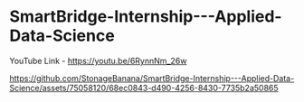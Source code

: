 # SmartBridge-Internship---Applied-Data-Science

YouTube Link - https://youtu.be/6RynnNm_26w




https://github.com/StonageBanana/SmartBridge-Internship---Applied-Data-Science/assets/75058120/68ec0843-d490-4256-8430-7735b2a50865

